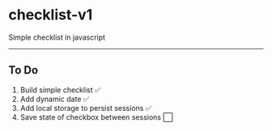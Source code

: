 # checklist-v1
Simple checklist in javascript

---

## To Do
1. Build simple checklist ✅
1. Add dynamic date ✅
2. Add local storage to persist sessions ✅
3. Save state of checkbox between sessions ⬜